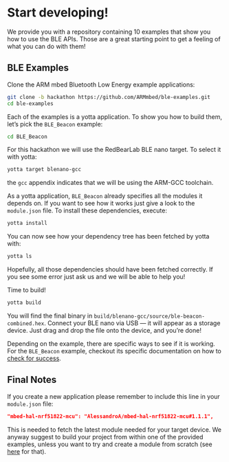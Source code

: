 Start developing!
=================

We provide you with a repository containing 10 examples that show you how to use the BLE APIs. Those are a great starting point to get a feeling of what you can do with them!

BLE Examples
------------

Clone the ARM mbed Bluetooth Low Energy example applications:
```bash
git clone -b hackathon https://github.com/ARMmbed/ble-examples.git
cd ble-examples
```
Each of the examples is a yotta application. To show you how to build them, let’s pick the `BLE_Beacon` example:
```bash
cd BLE_Beacon
```
For this hackathon we will use the RedBearLab BLE nano target. To select it with yotta:
```bash
yotta target blenano-gcc
```
the `gcc` appendix indicates that we will be using the ARM-GCC toolchain.

As a yotta application, `BLE_Beacon` already specifies all the modules it depends on. If you want to see how it works just give a look to the `module.json` file. To install these dependencies, execute:
```bash
yotta install
```
You can now see how your dependency tree has been fetched by yotta with:
```bash
yotta ls
```
Hopefully, all those dependencies should have been fetched correctly. If you see some error just ask us and we will be able to help you!

Time to build!
```bash
yotta build
```
You will find the final binary in `build/blenano-gcc/source/ble-beacon-combined.hex`. Connect your BLE nano via USB — it will appear as a storage device. Just drag and drop the file onto the device, and you’re done!

Depending on the example, there are specific ways to see if it is working. For the `BLE_Beacon` example, checkout its specific documentation on how to [check for success](https://github.com/ARMmbed/ble-examples/tree/oob-oct15/BLE_Beacon#checking-for-success).

Final Notes
-----------

If you create a new application please remember to include this line in your `module.json` file:
```json
"mbed-hal-nrf51822-mcu": "AlessandroA/mbed-hal-nrf51822-mcu#1.1.1",
```
This is needed to fetch the latest module needed for your target device. We anyway suggest to build your project from within one of the provided examples, unless you want to try and create a module from scratch (see [here](http://yottadocs.mbed.com/tutorial/tutorial.html) for that).

